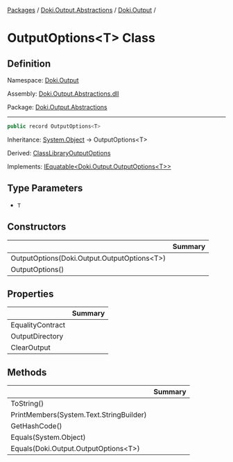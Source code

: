 [Packages](../../README.md) / [Doki.Output.Abstractions](../README.md) / [Doki.Output](README.md) / 

# OutputOptions&lt;T&gt; Class

## Definition

Namespace: [Doki.Output](README.md)

Assembly: [Doki.Output.Abstractions.dll](../README.md)

Package: [Doki.Output.Abstractions](https://www.nuget.org/packages/Doki.Output.Abstractions)

---

```csharp
public record OutputOptions<T>
```

Inheritance: [System.Object](https://learn.microsoft.com/en-us/dotnet/api/System.Object) → OutputOptions&lt;T&gt;

Derived: [ClassLibraryOutputOptions](../../Doki.Output.ClassLibrary/Doki.Output.ClassLibrary/Doki.Output.ClassLibrary.ClassLibraryOutputOptions.md)

Implements: [IEquatable&lt;Doki.Output.OutputOptions&lt;T&gt;&gt;](https://learn.microsoft.com/en-us/dotnet/api/IEquatable&lt;Doki.Output.OutputOptions&lt;T&gt;&gt;)

## Type Parameters

- `T`


## Constructors

|   |Summary|
|---|---|
|OutputOptions(Doki.Output.OutputOptions&lt;T&gt;)||
|OutputOptions()||


## Properties

|   |Summary|
|---|---|
|EqualityContract||
|OutputDirectory||
|ClearOutput||


## Methods

|   |Summary|
|---|---|
|ToString()||
|PrintMembers(System.Text.StringBuilder)||
|GetHashCode()||
|Equals(System.Object)||
|Equals(Doki.Output.OutputOptions&lt;T&gt;)||


